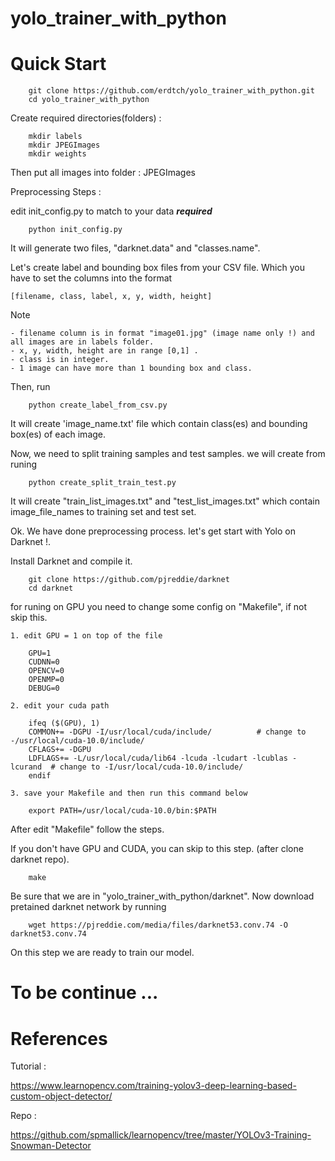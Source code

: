 # yolo_trainer_with_python

# Quick Start

        git clone https://github.com/erdtch/yolo_trainer_with_python.git
        cd yolo_trainer_with_python

Create required directories(folders) :

        mkdir labels
        mkdir JPEGImages
        mkdir weights
    
Then put all images into folder : JPEGImages

Preprocessing Steps : 

edit init_config.py to match to your data ***required***
      
        python init_config.py 

It will generate two files, "darknet.data" and "classes.name".

Let's create label and bounding box files from your CSV file. Which you have to set the columns into the format 

    [filename, class, label, x, y, width, height]    


Note  
    
    - filename column is in format "image01.jpg" (image name only !) and all images are in labels folder. 
    - x, y, width, height are in range [0,1] . 
    - class is in integer. 
    - 1 image can have more than 1 bounding box and class. 
    
Then, run  
      
        python create_label_from_csv.py

It will create 'image_name.txt' file which contain class(es) and bounding box(es) of each image.

Now, we need to split training samples and test samples. we will create from runing 

        python create_split_train_test.py 

It will create "train_list_images.txt" and "test_list_images.txt" which contain image_file_names to training set and test set.

Ok. We have done preprocessing process. let's get start with Yolo on Darknet !. 

Install Darknet and compile it.

        git clone https://github.com/pjreddie/darknet
        cd darknet
    
for runing on GPU you need to change some config on "Makefile", if not skip this.
    
    1. edit GPU = 1 on top of the file 
    
        GPU=1
        CUDNN=0
        OPENCV=0
        OPENMP=0
        DEBUG=0 
    
    2. edit your cuda path 
    
        ifeq ($(GPU), 1) 
        COMMON+= -DGPU -I/usr/local/cuda/include/          # change to -/usr/local/cuda-10.0/include/
        CFLAGS+= -DGPU
        LDFLAGS+= -L/usr/local/cuda/lib64 -lcuda -lcudart -lcublas -lcurand  # change to -I/usr/local/cuda-10.0/include/
        endif
    
    3. save your Makefile and then run this command below
    
        export PATH=/usr/local/cuda-10.0/bin:$PATH

After edit "Makefile" follow the steps. 

If you don't have GPU and CUDA, you can skip to this step. (after clone darknet repo). 

        make 
        
Be sure that we are in "yolo_trainer_with_python/darknet". Now download pretained darknet network by running 
        
        wget https://pjreddie.com/media/files/darknet53.conv.74 -O darknet53.conv.74
        
On this step we are ready to train our model. 

# To be continue ... 

# References 
Tutorial : 

https://www.learnopencv.com/training-yolov3-deep-learning-based-custom-object-detector/

Repo : 

https://github.com/spmallick/learnopencv/tree/master/YOLOv3-Training-Snowman-Detector
        
 
    
    
